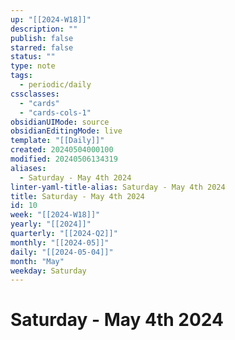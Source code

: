 ```yaml
---
up: "[[2024-W18]]"
description: ""
publish: false
starred: false
status: ""
type: note
tags:
  - periodic/daily
cssclasses:
  - "cards"
  - "cards-cols-1"
obsidianUIMode: source
obsidianEditingMode: live
template: "[[Daily]]"
created: 20240504000100
modified: 20240506134319
aliases:
  - Saturday - May 4th 2024
linter-yaml-title-alias: Saturday - May 4th 2024
title: Saturday - May 4th 2024
id: 10
week: "[[2024-W18]]"
yearly: "[[2024]]"
quarterly: "[[2024-Q2]]"
monthly: "[[2024-05]]"
daily: "[[2024-05-04]]"
month: "May"
weekday: Saturday
---
```


# Saturday - May 4th 2024
